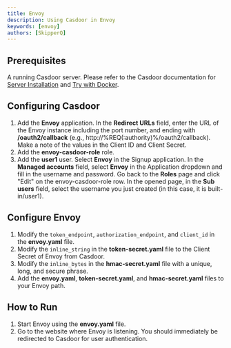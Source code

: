 ```yaml
---
title: Envoy
description: Using Casdoor in Envoy
keywords: [envoy]
authors: [SkipperQ]
---
```


## Prerequisites

A running Casdoor server. Please refer to the Casdoor documentation for [Server Installation](https://casdoor.org/docs/basic/server-installation) and [Try with Docker](https://casdoor.org/docs/basic/try-with-docker).

## Configuring Casdoor

1. Add the **Envoy** application. In the **Redirect URLs** field, enter the URL of the Envoy instance including the port number, and ending with **/oauth2/callback** (e.g., http://%REQ(:authority)%/oauth2/callback). Make a note of the values in the Client ID and Client Secret.
2. Add the **envoy-casdoor-role** role.
3. Add the **user1** user. Select **Envoy** in the Signup application. In the **Managed accounts** field, select **Envoy** in the Application dropdown and fill in the username and password. Go back to the **Roles** page and click "Edit" on the envoy-casdoor-role row. In the opened page, in the **Sub users** field, select the username you just created (in this case, it is built-in/user1).

## Configure Envoy

1. Modify the `token_endpoint`, `authorization_endpoint`, and `client_id` in the **envoy.yaml** file.
2. Modify the `inline_string` in the **token-secret.yaml** file to the Client Secret of Envoy from Casdoor.
3. Modify the `inline_bytes` in the **hmac-secret.yaml** file with a unique, long, and secure phrase.
4. Add the **envoy.yaml**, **token-secret.yaml**, and **hmac-secret.yaml** files to your Envoy path.

## How to Run

1. Start Envoy using the **envoy.yaml** file.
2. Go to the website where Envoy is listening. You should immediately be redirected to Casdoor for user authentication.
